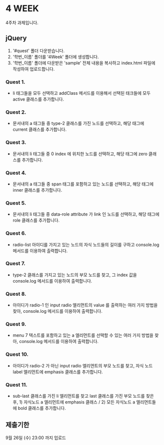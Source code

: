 # 4 WEEK

4주차 과제입니다.

## jQuery

1. '#quest' 폴더 다운받습니다.
2. '학번_이름' 폴더를 '4Week' 폴더에 생성합니다.
3. '학번_이름' 폴더에 다운받은 'sample' 전체 내용을 복사하고 index.html 파일에 작성하여 업로드합니다.

### Quest 1.

- li 태그들을 모두 선택하고 addClass 메서드를 이용해서 선택된 태크들에 모두 active 클래스를 추가합니다.

### Quest 2.

- 문서내의 a 태그들 중 type-2 클래스를 가진 노드를 선택하고, 해당 태그에 current 클래스를 추가합니다.

### Quest 3.

- 문서내의 li 태그들 중 0 index 에 위치한 노드를 선택하고, 해당 태그에 zero 클래스를 추가합니다.

### Quest 4.

- 문서내의 a 태그들 중 span 태그를 포함하고 있는 노드를 선택하고, 해당 태그에 inner 클래스를 추가합니다.

### Quest 5.

- 문서내의 li 태그들 중 data-role attribute 가 link 인 노드를 선택하고, 해당 태그에 role 클래스를 추가합니다.

### Quest 6.

- radio-list 아이디를 가지고 있는 노드의 자식 노드들의 길이를 구하고 console.log 메서드를 이용하여 출력합니다.

### Quest 7.

- type-2 클래스를 가지고 있는 노드의 부모 노드를 찾고, 그 index 값을 console.log 메서드를 이용하여 출력합니다.

### Quest 8.

- 아이디가 radio-1 인 input radio 엘리먼트의 value 를 출력하는 여러 가지 방법을 찾아, console.log 메서드를 이용하여 출력합니다.

### Quest 9.

- menu 7 텍스트를 포함하고 있는 a 엘리먼트를 선택할 수 있는 여러 가지 방법을 찾아, console.log 메서드를 이용하여 출력합니다.

### Quest 10.

- 아이디가 radio-2 가 아닌 input radio 엘리먼트의 부모 노드를 찾고, 자식 노드 label 엘리먼트에 emphasis 클래스를 추가합니다.

### Quest 11.

- sub-last 클래스를 가진 li 엘리먼트를 찾고 last 클래스를 가진 부모 노드를 찾은 후, 1) 자식노드 a 엘리먼트에 emphasis 클래스 / 2) 모든 자식노드 a 엘리먼트들에 bold 클래스를 추가합니다.


## 제출기한

9월 26일 (수) 23:00 까지 업로드